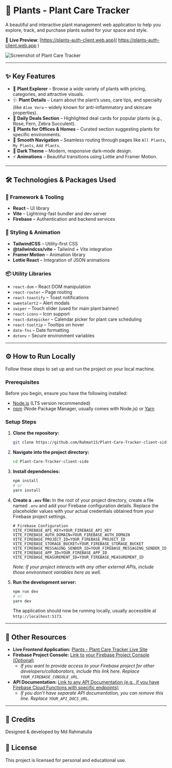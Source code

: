 # 🌿 Plants - Plant Care Tracker

A beautiful and interactive plant management web application to help you explore, track, and purchase plants suited for your space and style.

🔗 **Live Preview**: [https://plants-auth-client.web.app]( https://plants-auth-client.web.app )

![Screenshot of Plant Care Tracker]( https://i.ibb.co/35hsYTNv/screencapture-localhost-5173-2025-05-27-00-12-28.png )

---

## ✨ Key Features

- 🌱 **Plant Explorer** – Browse a wide variety of plants with pricing, categories, and attractive visuals.
- 🩺 **Plant Details** – Learn about the plant’s uses, care tips, and specialty (like `Aloe Vera` – widely known for anti-inflammatory and skincare properties).
- 🛒 **Daily Deals Section** – Highlighted deal cards for popular plants (e.g., Rose, Fern, Zebra Succulent).
- 🏢 **Plants for Offices & Homes** – Curated section suggesting plants for specific environments.
- 🧭 **Smooth Navigation** – Seamless routing through pages like `All Plants`, `My Plants`, `Add Plants`.
- 🌙 **Dark Theme** – Modern, responsive dark-mode design.
- ⚡ **Animations** – Beautiful transitions using Lottie and Framer Motion.

---

## 🛠️ Technologies & Packages Used

### 🧩 Framework & Tooling
- **React** – UI library
- **Vite** – Lightning-fast bundler and dev server
- **Firebase** – Authentication and backend services

### 🎨 Styling & Animation
- **TailwindCSS** – Utility-first CSS
- **@tailwindcss/vite** – Tailwind + Vite integration
- **Framer Motion** – Animation library
- **Lottie React** – Integration of JSON animations

### 📦 Utility Libraries
- `react-dom` – React DOM manipulation
- `react-router` – Page routing
- `react-toastify` – Toast notifications
- `sweetalert2` – Alert modals
- `swiper` – Touch slider (used for main plant banner)
- `react-icons` – Icon support
- `react-datepicker` – Calendar picker for plant care scheduling
- `react-tooltip` – Tooltips on hover
- `date-fns` – Date formatting
- `dotenv` – Secure environment variables

---

## ⚙️ How to Run Locally

Follow these steps to set up and run the project on your local machine.

### Prerequisites

Before you begin, ensure you have the following installed:
*   [Node.js](https://nodejs.org/en/download/) (LTS version recommended)
*   [npm](https://www.npmjs.com/get-npm) (Node Package Manager, usually comes with Node.js) or [Yarn](https://yarnpkg.com/getting-started/install)

### Setup Steps

1.  **Clone the repository:**
    ```bash
    git clone https://github.com/Rahmat15/Plant-Care-Tracker-client-side.git
    ```
2.  **Navigate into the project directory:**
    ```bash
    cd Plant-Care-Tracker-client-side
    ```
3.  **Install dependencies:**
    ```bash
    npm install
    # or
    yarn install
    ```
4.  **Create a `.env` file:**
    In the root of your project directory, create a file named `.env` and add your Firebase configuration details. Replace the placeholder values with your actual credentials obtained from your Firebase project settings.

    ```
    # Firebase Configuration
    VITE_FIREBASE_API_KEY=YOUR_FIREBASE_API_KEY
    VITE_FIREBASE_AUTH_DOMAIN=YOUR_FIREBASE_AUTH_DOMAIN
    VITE_FIREBASE_PROJECT_ID=YOUR_FIREBASE_PROJECT_ID
    VITE_FIREBASE_STORAGE_BUCKET=YOUR_FIREBASE_STORAGE_BUCKET
    VITE_FIREBASE_MESSAGING_SENDER_ID=YOUR_FIREBASE_MESSAGING_SENDER_ID
    VITE_FIREBASE_APP_ID=YOUR_FIREBASE_APP_ID
    VITE_FIREBASE_MEASUREMENT_ID=YOUR_FIREBASE_MEASUREMENT_ID
    ```
    *Note: If your project interacts with any other external APIs, include those environment variables here as well.*

5.  **Run the development server:**
    ```bash
    npm run dev
    # or
    yarn dev
    ```
    The application should now be running locally, usually accessible at `http://localhost:5173`.

---

## 🔗 Other Resources

*   **Live Frontend Application:** [Plants - Plant Care Tracker Live Site](https://plants-auth-client.web.app)
*   **Firebase Project Console:** [Link to your Firebase Project Console (Optional)](YOUR_FIREBASE_CONSOLE_URL)
    *   *If you want to provide access to your Firebase project for other developers/collaborators, include this link here. Replace `YOUR_FIREBASE_CONSOLE_URL`.*
*   **API Documentation:** [Link to any API Documentation (e.g., if you have Firebase Cloud Functions with specific endpoints)](https://plantserver.vercel.app/)
    *   *If you don't have separate API documentation, you can remove this line. Replace `YOUR_API_DOCS_URL`.*

---

## 🙌 Credits
Designed & developed by Md Rahmatulla

## 📜 License
This project is licensed for personal and educational use.
